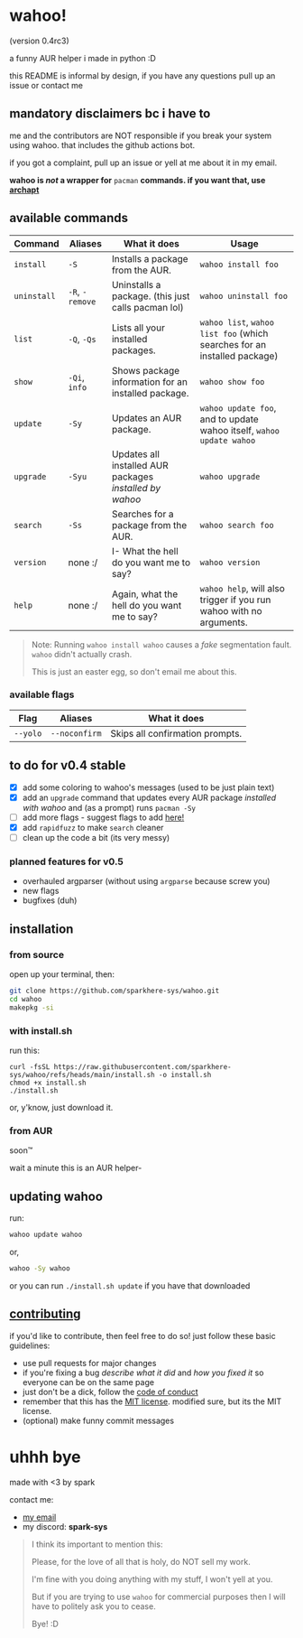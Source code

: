# wahoo!
(version 0.4rc3)

a funny AUR helper i made in python :D

this README is informal by design, if you have any questions pull up an issue or contact me

## mandatory disclaimers bc i have to

me and the contributors are NOT responsible if you break your system using wahoo. that includes the github actions bot.

if you got a complaint, pull up an issue or yell at me about it in my email.

**wahoo is *not* a wrapper for** `pacman` **commands. if you want that, use [archapt](https://github.com/sparkhere-sys/archapt/)**

## available commands
| Command | Aliases | What it does | Usage |
|---------|---------|--------------|-------|
| `install` | `-S` | Installs a package from the AUR. | `wahoo install foo` |
| `uninstall` | `-R`, `-remove` | Uninstalls a package. (this just calls pacman lol) | `wahoo uninstall foo` |
| `list` | `-Q`, `-Qs` | Lists all your installed packages. | `wahoo list`, `wahoo list foo` (which searches for an installed package) |
| `show` | `-Qi`, `info` | Shows package information for an installed package. | `wahoo show foo` |
| `update` | `-Sy` | Updates an AUR package. | `wahoo update foo`, and to update wahoo itself, `wahoo update wahoo` |
| `upgrade` | `-Syu` | Updates all installed AUR packages *installed by wahoo* | `wahoo upgrade` |
| `search` | `-Ss` | Searches for a package from the AUR. | `wahoo search foo` |
| `version` | none :/ | I- What the hell do you want me to say? | `wahoo version` |
| `help` | none :/ | Again, what the hell do you want me to say? | `wahoo help`, will also trigger if you run wahoo with no arguments. |

> Note: Running `wahoo install wahoo` causes a *fake* segmentation fault. `wahoo` didn't actually crash.
>
> This is just an easter egg, so don't email me about this.

### available flags
| Flag | Aliases | What it does |
|------|---------|--------------|
| `--yolo` | `--noconfirm` | Skips all confirmation prompts. |

## to do for v0.4 stable

- [x] add some coloring to wahoo's messages (used to be just plain text)
- [x] add an `upgrade` command that updates every AUR package *installed with wahoo* and (as a prompt) runs `pacman -Sy`
- [ ] add more flags - suggest flags to add [here!](https://github.com/sparkhere-sys/wahoo/issues/1)
- [x] add `rapidfuzz` to make `search` cleaner
- [ ] clean up the code a bit (its very messy)

### planned features for v0.5

- overhauled argparser (without using `argparse` because screw you)
- new flags
- bugfixes (duh)

## installation
### from source
open up your terminal, then:
```bash
git clone https://github.com/sparkhere-sys/wahoo.git
cd wahoo
makepkg -si
```

### with install.sh
run this:
```
curl -fsSL https://raw.githubusercontent.com/sparkhere-sys/wahoo/refs/heads/main/install.sh -o install.sh
chmod +x install.sh
./install.sh
```
or, y'know, just download it.

### from AUR
soon™️

wait a minute this is an AUR helper-

## updating wahoo
run:
```bash
wahoo update wahoo
```
or,
```bash
wahoo -Sy wahoo
```
or you can run `./install.sh update` if you have that downloaded

## [contributing](https://github.com/sparkhere-sys/wahoo/blob/main/CONTRIBUTING.md)

if you'd like to contribute, then feel free to do so!
just follow these basic guidelines:

- use pull requests for major changes
- if you're fixing a bug *describe what it did* and *how you fixed it* so everyone can be on the same page
- just don't be a dick, follow the [code of conduct](https://github.com/sparkhere-sys/wahoo/blob/main/CODE_OF_CONDUCT.md)
- remember that this has the [MIT license](https://github.com/sparkhere-sys/wahoo/blob/main/LICENSE). modified sure, but its the MIT license.
- (optional) make funny commit messages

# uhhh bye
made with <3 by spark

contact me:

- [my email](mailto:spark-aur@proton.me)
- my discord: **spark-sys**

> I think its important to mention this:
> 
> Please, for the love of all that is holy, do NOT sell my work.
> 
> I'm fine with you doing anything with my stuff, I won't yell at you.
> 
> But if you are trying to use `wahoo` for commercial purposes then I will have to politely ask you to cease.
> 
> Bye! :D
